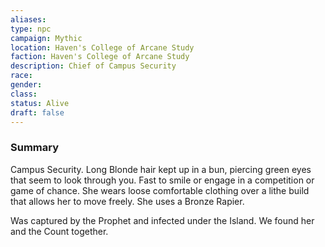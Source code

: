 ```yaml
---
aliases: 
type: npc
campaign: Mythic
location: Haven's College of Arcane Study
faction: Haven's College of Arcane Study
description: Chief of Campus Security
race: 
gender: 
class: 
status: Alive
draft: false
---
```

### Summary
Campus Security. Long Blonde hair kept up in a bun, piercing green eyes that seem to look through you. Fast to smile or engage in a competition or game of chance. She wears loose comfortable clothing over a lithe build that allows her to move freely. She uses a Bronze Rapier.

Was captured by the Prophet and infected under the Island. We found her and the Count together.
